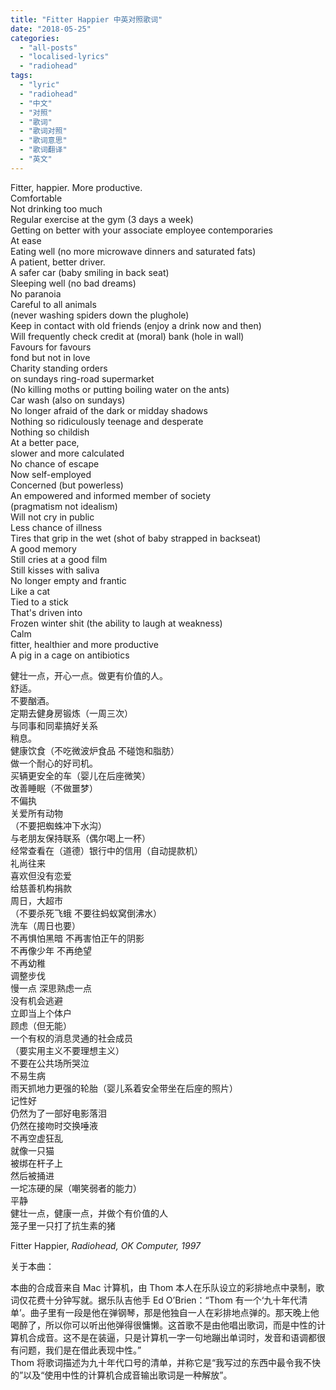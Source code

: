 ```yaml
---
title: "Fitter Happier 中英对照歌词"
date: "2018-05-25"
categories: 
  - "all-posts"
  - "localised-lyrics"
  - "radiohead"
tags: 
  - "lyric"
  - "radiohead"
  - "中文"
  - "对照"
  - "歌词"
  - "歌词对照"
  - "歌词意思"
  - "歌词翻译"
  - "英文"
---
```


Fitter, happier. More productive.  
Comfortable  
Not drinking too much  
Regular exercise at the gym (3 days a week)  
Getting on better with your associate employee contemporaries  
At ease  
Eating well (no more microwave dinners and saturated fats)  
A patient, better driver.  
A safer car (baby smiling in back seat)  
Sleeping well (no bad dreams)  
No paranoia  
Careful to all animals  
(never washing spiders down the plughole)  
Keep in contact with old friends (enjoy a drink now and then)  
Will frequently check credit at (moral) bank (hole in wall)  
Favours for favours  
fond but not in love  
Charity standing orders  
on sundays ring-road supermarket  
(No killing moths or putting boiling water on the ants)  
Car wash (also on sundays)  
No longer afraid of the dark or midday shadows  
Nothing so ridiculously teenage and desperate  
Nothing so childish  
At a better pace,  
slower and more calculated  
No chance of escape  
Now self-employed  
Concerned (but powerless)  
An empowered and informed member of society  
(pragmatism not idealism)  
Will not cry in public  
Less chance of illness  
Tires that grip in the wet (shot of baby strapped in backseat)  
A good memory  
Still cries at a good film  
Still kisses with saliva  
No longer empty and frantic  
Like a cat  
Tied to a stick  
That's driven into  
Frozen winter shit (the ability to laugh at weakness)  
Calm  
fitter, healthier and more productive  
A pig in a cage on antibiotics

健壮一点，开心一点。做更有价值的人。  
舒适。  
不要酗酒。  
定期去健身房锻炼（一周三次）  
与同事和同辈搞好关系  
稍息。  
健康饮食（不吃微波炉食品 不碰饱和脂肪）  
做一个耐心的好司机。  
买辆更安全的车（婴儿在后座微笑）  
改善睡眠（不做噩梦）  
不偏执  
关爱所有动物  
（不要把蜘蛛冲下水沟）  
与老朋友保持联系（偶尔喝上一杯）  
经常查看在（道德）银行中的信用（自动提款机）  
礼尚往来  
喜欢但没有恋爱  
给慈善机构捐款  
周日，大超市  
（不要杀死飞蛾 不要往蚂蚁窝倒沸水）  
洗车（周日也要）  
不再惧怕黑暗 不再害怕正午的阴影  
不再像少年 不再绝望  
不再幼稚  
调整步伐  
慢一点 深思熟虑一点  
没有机会逃避  
立即当上个体户  
顾虑（但无能）  
一个有权的消息灵通的社会成员  
（要实用主义不要理想主义）  
不要在公共场所哭泣  
不易生病  
雨天抓地力更强的轮胎（婴儿系着安全带坐在后座的照片）  
记性好  
仍然为了一部好电影落泪  
仍然在接吻时交换唾液  
不再空虚狂乱  
就像一只猫  
被绑在杆子上  
然后被捅进  
一坨冻硬的屎（嘲笑弱者的能力）  
平静  
健壮一点，健康一点，并做个有价值的人  
笼子里一只打了抗生素的猪

Fitter Happier, *Radiohead, OK Computer, 1997*

关于本曲：

本曲的合成音来自 Mac 计算机，由 Thom 本人在乐队设立的彩排地点中录制，歌词仅花费十分钟写就。据乐队吉他手 Ed O’Brien：“Thom 有一个‘九十年代清单’。曲子里有一段是他在弹钢琴，那是他独自一人在彩排地点弹的。那天晚上他喝醉了，所以你可以听出他弹得很慵懒。这首歌不是由他唱出歌词，而是中性的计算机合成音。这不是在装逼，只是计算机一字一句地蹦出单词时，发音和语调都很有问题，我们是在借此表现中性。”  
Thom 将歌词描述为九十年代口号的清单，并称它是“我写过的东西中最令我不快的”以及“使用中性的计算机合成音输出歌词是一种解放”。
